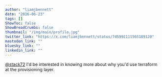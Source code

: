 ```yaml
---
author: "liamjbennett"
date: "2016-06-23"
tags: []
ShowToc: false
ShowBreadCrumbs: false
thumbnail: "/img/main/profile.jpg"
twitter_link: "https://x.com/liamjbennett/status/745992111565189120"
mastodon_link: ""
bluesky_link: ""
linkedin_link: ""
---
```


[@stack72](https://x.com/stack72) I'd be interested in knowing more about why you'd use terraform at the provisioning layer.

